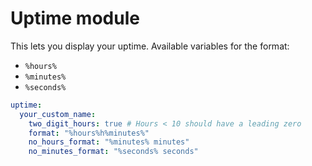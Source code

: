 # Uptime module
This lets you display your uptime.
Available variables for the format:
- `%hours%`
- `%minutes%`
- `%seconds%`

```yml
uptime:
  your_custom_name:
    two_digit_hours: true # Hours < 10 should have a leading zero
    format: "%hours%h%minutes%"
    no_hours_format: "%minutes% minutes"
    no_minutes_format: "%seconds% seconds"
```